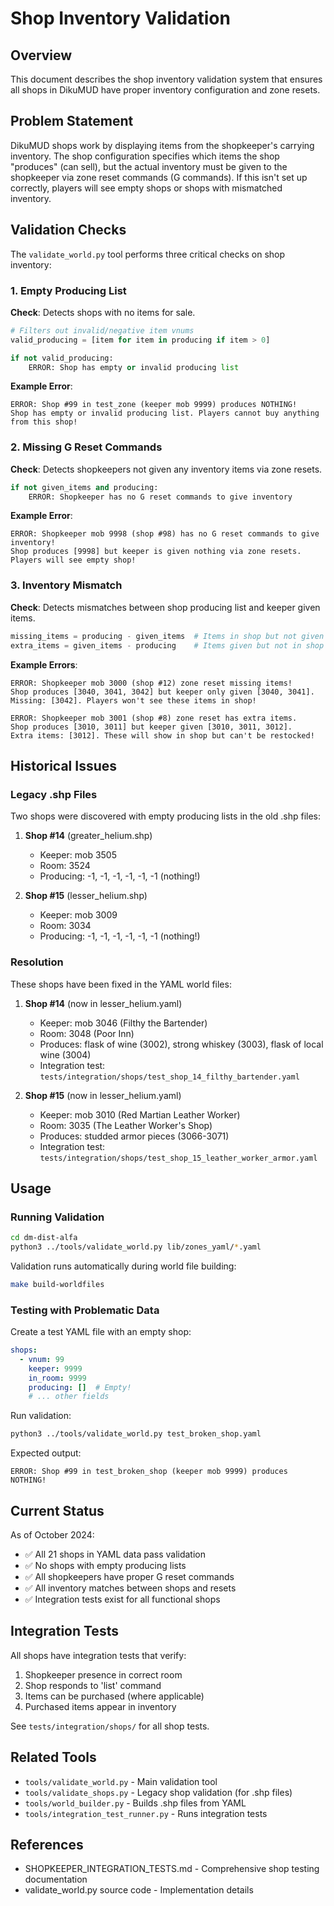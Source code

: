 # Shop Inventory Validation

## Overview

This document describes the shop inventory validation system that ensures all shops in DikuMUD have proper inventory configuration and zone resets.

## Problem Statement

DikuMUD shops work by displaying items from the shopkeeper's carrying inventory. The shop configuration specifies which items the shop "produces" (can sell), but the actual inventory must be given to the shopkeeper via zone reset commands (G commands). If this isn't set up correctly, players will see empty shops or shops with mismatched inventory.

## Validation Checks

The `validate_world.py` tool performs three critical checks on shop inventory:

### 1. Empty Producing List

**Check**: Detects shops with no items for sale.

```python
# Filters out invalid/negative item vnums
valid_producing = [item for item in producing if item > 0]

if not valid_producing:
    ERROR: Shop has empty or invalid producing list
```

**Example Error**:
```
ERROR: Shop #99 in test_zone (keeper mob 9999) produces NOTHING! 
Shop has empty or invalid producing list. Players cannot buy anything from this shop!
```

### 2. Missing G Reset Commands

**Check**: Detects shopkeepers not given any inventory items via zone resets.

```python
if not given_items and producing:
    ERROR: Shopkeeper has no G reset commands to give inventory
```

**Example Error**:
```
ERROR: Shopkeeper mob 9998 (shop #98) has no G reset commands to give inventory! 
Shop produces [9998] but keeper is given nothing via zone resets. 
Players will see empty shop!
```

### 3. Inventory Mismatch

**Check**: Detects mismatches between shop producing list and keeper given items.

```python
missing_items = producing - given_items  # Items in shop but not given to keeper
extra_items = given_items - producing    # Items given but not in shop producing
```

**Example Errors**:
```
ERROR: Shopkeeper mob 3000 (shop #12) zone reset missing items! 
Shop produces [3040, 3041, 3042] but keeper only given [3040, 3041]. 
Missing: [3042]. Players won't see these items in shop!

ERROR: Shopkeeper mob 3001 (shop #8) zone reset has extra items. 
Shop produces [3010, 3011] but keeper given [3010, 3011, 3012]. 
Extra items: [3012]. These will show in shop but can't be restocked!
```

## Historical Issues

### Legacy .shp Files

Two shops were discovered with empty producing lists in the old .shp files:

1. **Shop #14** (greater_helium.shp)
   - Keeper: mob 3505
   - Room: 3524
   - Producing: -1, -1, -1, -1, -1, -1 (nothing!)

2. **Shop #15** (lesser_helium.shp)
   - Keeper: mob 3009
   - Room: 3034
   - Producing: -1, -1, -1, -1, -1, -1 (nothing!)

### Resolution

These shops have been fixed in the YAML world files:

1. **Shop #14** (now in lesser_helium.yaml)
   - Keeper: mob 3046 (Filthy the Bartender)
   - Room: 3048 (Poor Inn)
   - Produces: flask of wine (3002), strong whiskey (3003), flask of local wine (3004)
   - Integration test: `tests/integration/shops/test_shop_14_filthy_bartender.yaml`

2. **Shop #15** (now in lesser_helium.yaml)
   - Keeper: mob 3010 (Red Martian Leather Worker)
   - Room: 3035 (The Leather Worker's Shop)
   - Produces: studded armor pieces (3066-3071)
   - Integration test: `tests/integration/shops/test_shop_15_leather_worker_armor.yaml`

## Usage

### Running Validation

```bash
cd dm-dist-alfa
python3 ../tools/validate_world.py lib/zones_yaml/*.yaml
```

Validation runs automatically during world file building:

```bash
make build-worldfiles
```

### Testing with Problematic Data

Create a test YAML file with an empty shop:

```yaml
shops:
  - vnum: 99
    keeper: 9999
    in_room: 9999
    producing: []  # Empty!
    # ... other fields
```

Run validation:

```bash
python3 ../tools/validate_world.py test_broken_shop.yaml
```

Expected output:
```
ERROR: Shop #99 in test_broken_shop (keeper mob 9999) produces NOTHING!
```

## Current Status

As of October 2024:
- ✅ All 21 shops in YAML data pass validation
- ✅ No shops with empty producing lists
- ✅ All shopkeepers have proper G reset commands
- ✅ All inventory matches between shops and resets
- ✅ Integration tests exist for all functional shops

## Integration Tests

All shops have integration tests that verify:
1. Shopkeeper presence in correct room
2. Shop responds to 'list' command
3. Items can be purchased (where applicable)
4. Purchased items appear in inventory

See `tests/integration/shops/` for all shop tests.

## Related Tools

- `tools/validate_world.py` - Main validation tool
- `tools/validate_shops.py` - Legacy shop validation (for .shp files)
- `tools/world_builder.py` - Builds .shp files from YAML
- `tools/integration_test_runner.py` - Runs integration tests

## References

- SHOPKEEPER_INTEGRATION_TESTS.md - Comprehensive shop testing documentation
- validate_world.py source code - Implementation details
